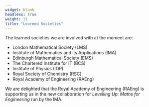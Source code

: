 ```yaml
---
widget: blank
headless: true
weight: 11
title: "Learned Societies"
---
```


The learned societies we are involved with at the moment are:

- London Mathematical Society (LMS)
- Institute of Mathematics and its Applications (IMA)
- Edinburgh Mathematical Society (EMS)
- The Chartered Institute for IT (BCS)
- Institute of Physics (IOP)
- Royal Society of Chemistry (RSC)
- Royal Academy of Engineering (RAEng)

We are delighted that the Royal Academy of Engineering (RAEng) is supporting us in the new collaboration for *Levelling Up: Maths for Engineering* run by the IMA.
